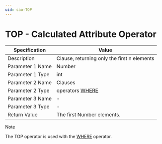 ```yaml
---
uid: cao-TOP
---
```


# TOP - Calculated Attribute Operator

| Specification         | Value                                                        |
| --------------------- | ------------------------------------------------------------ |
| Description           | Clause, returning only the first n elements           |
| Parameter 1 Name      | Number                                                       |
| Parameter 1 Type      | int                                    |
| Parameter 2 Name      | Clauses                                                          |
| Parameter 2 Type      | operators [WHERE](where.md)                                                           |
| Parameter 3 Name      | -                                                            |
| Parameter 3 Type      | -                                                            |
| Return Value          | The first Number elements.                                                      |

> [!NOTE]
> The TOP operator is used with the [WHERE](where.md) operator.
